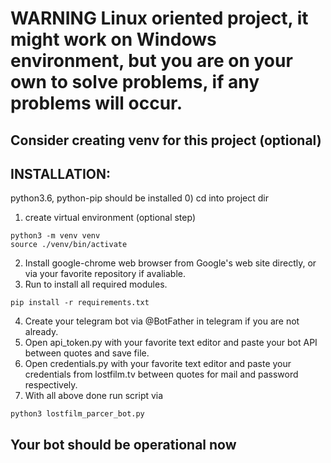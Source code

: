 # WARNING Linux oriented project, it might work on Windows environment, but you are on your own to solve problems, if any problems will occur.
## Consider creating venv for this project (optional)
## INSTALLATION:
python3.6, python-pip should be installed
0) cd into project dir
1) create virtual environment (optional step)
```
python3 -m venv venv
source ./venv/bin/activate
```
2) Install google-chrome web browser from Google's web site directly, or via your favorite repository if avaliable.
3) Run to install all required modules.
```
pip install -r requirements.txt
```
4) Create your telegram bot via @BotFather in telegram if you are not already.
5) Open api_token.py with your favorite text editor and paste your bot API between quotes and save file.
6) Open credentials.py with your favorite text editor and paste your credentials from lostfilm.tv between quotes for mail and password respectively.
7) With all above done run script via
```
python3 lostfilm_parcer_bot.py
```
## Your bot should be operational now
